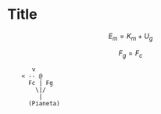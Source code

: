 # Title


$$
E_m=K_m+U_g
$$


$$
F_g=F_c
$$

           v
        < -- @
          Fc | Fg
            \|/  
             |
          (Pianeta)
         
<!--stackedit_data:
eyJoaXN0b3J5IjpbMTQ1ODMyOTg2OV19
-->